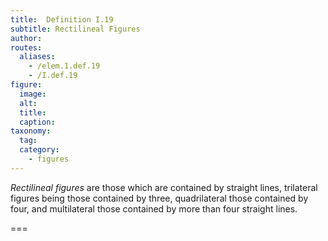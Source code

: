 ```yaml
---
title:  Definition I.19
subtitle: Rectilineal Figures
author:
routes:
  aliases:
    - /elem.1.def.19
    - /I.def.19
figure:
  image:
  alt:
  title:
  caption:
taxonomy:
  tag:
  category:
    - figures
---
```


*Rectilineal figures* are those which are contained by straight lines, trilateral figures being those contained by three, quadrilateral those contained by four, and multilateral those contained by more than four straight lines.

===
